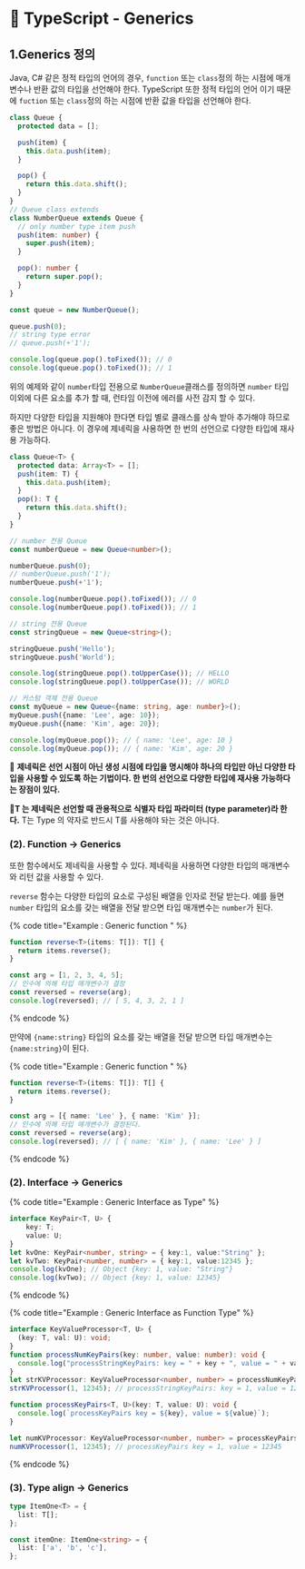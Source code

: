 # 📄 TypeScript - Generics

## 1.Generics 정의

Java, C\# 같은 정적 타입의 언어의 경우, `function` 또는 `class`정의 하는 시점에 매개변수나 반환 값의 타입을 선언해야 한다. TypeScript 또한 정적 타입의 언어 이기 때문에 `fuction` 또는 `class`정의 하는 시점에 반환 값을 타입을 선언해야 한다.

```typescript
class Queue { 
  protected data = [];

  push(item) {
    this.data.push(item);
  }

  pop() {
    return this.data.shift();
  }
}
// Queue class extends 
class NumberQueue extends Queue {
  // only number type item push
  push(item: number) {
    super.push(item);
  }

  pop(): number {
    return super.pop();
  }
}

const queue = new NumberQueue();

queue.push(0);
// string type error
// queue.push(+'1'); 

console.log(queue.pop().toFixed()); // 0
console.log(queue.pop().toFixed()); // 1
```

위의 예제와 같이 `number`타입 전용으로 `NumberQueue`클래스를 정의하면 `number` 타입  이외에 다른 요소를 추가 할 때, 런타임 이전에 에러를 사전 감지 할 수 있다. 

하지만 다양한 타입을 지원해야 한다면 타입 별로 클래스를 상속 받아 추가해야 하므로 좋은 방법은 아니다. 이 경우에 제네릭을 사용하면 한 번의 선언으로 다양한 타입에 재사용 가능하다.

```typescript
class Queue<T> {
  protected data: Array<T> = [];
  push(item: T) {
    this.data.push(item);
  }
  pop(): T {
    return this.data.shift();
  }
}

// number 전용 Queue
const numberQueue = new Queue<number>();

numberQueue.push(0);
// numberQueue.push('1'); 
numberQueue.push(+'1');   

console.log(numberQueue.pop().toFixed()); // 0
console.log(numberQueue.pop().toFixed()); // 1

// string 전용 Queue
const stringQueue = new Queue<string>();

stringQueue.push('Hello');
stringQueue.push('World');

console.log(stringQueue.pop().toUpperCase()); // HELLO
console.log(stringQueue.pop().toUpperCase()); // WORLD

// 커스텀 객체 전용 Queue
const myQueue = new Queue<{name: string, age: number}>();
myQueue.push({name: 'Lee', age: 10});
myQueue.push({name: 'Kim', age: 20});

console.log(myQueue.pop()); // { name: 'Lee', age: 10 }
console.log(myQueue.pop()); // { name: 'Kim', age: 20 }
```

🤚 **제네릭은 선언 시점이 아닌 생성 시점에 타입을 명시해야 하나의 타입만 아닌 다양한 타입을 사용할 수 있도록 하는 기법이다. 한 번의 선언으로 다양한 타입에 재사용 가능하다는 장점이 있다.**

🤚**T 는 제네릭은 선언할 때  관용적으로 식별자 타입 파라미터 \(type  parameter\)라 한다.** T는 Type 의 약자로 반드시 T를 사용해야 돠는 것은 아니다.



### \(2\). **Function →** Generics

또한 함수에서도 제네릭을 사용할 수 있다. 제네릭을 사용하면 다양한 타입의 매개변수와 리턴 값을 사용할 수 있다.

`reverse` 함수는 다양한 타입의 요소로 구성된 배열을 인자로 전달 받는다.  예를 들면 `number` 타입의 요소를 갖는 배열을 전달 받으면 타입 매개변수는 `number`가 된다.

{% code title="Example : Generic function " %}
```typescript
function reverse<T>(items: T[]): T[] {
  return items.reverse();
}

const arg = [1, 2, 3, 4, 5];
// 인수에 의해 타입 매개변수가 결정
const reversed = reverse(arg);
console.log(reversed); // [ 5, 4, 3, 2, 1 ]
```
{% endcode %}

만약에 `{name:string}` 타입의 요소를 갖는 배열을 전달 받으면 타입 매개변수는 `{name:string}`이 된다.

{% code title="Example : Generic function " %}
```typescript
function reverse<T>(items: T[]): T[] {
  return items.reverse();
}

const arg = [{ name: 'Lee' }, { name: 'Kim' }];
// 인수에 의해 타입 매개변수가 결정된다.
const reversed = reverse(arg);
console.log(reversed); // [ { name: 'Kim' }, { name: 'Lee' } ]
```
{% endcode %}

### \(2\). Interface → Generics

{% code title="Example : Generic Interface as Type" %}
```typescript
interface KeyPair<T, U> {
    key: T;
    value: U;
}
let kvOne: KeyPair<number, string> = { key:1, value:"String" };
let kvTwo: KeyPair<number, number> = { key:1, value:12345 };
console.log(kvOne); // Object {key: 1, value: "String"}
console.log(kvTwo); // Object {key: 1, value: 12345}

```
{% endcode %}

{% code title="Example : Generic Interface as Function Type" %}
```typescript
interface KeyValueProcessor<T, U> {
  (key: T, val: U): void;
}
function processNumKeyPairs(key: number, value: number): void {
  console.log("processStringKeyPairs: key = " + key + ", value = " + value);
}
let strKVProcessor: KeyValueProcessor<number, number> = processNumKeyPairs;
strKVProcessor(1, 12345); // processStringKeyPairs: key = 1, value = 12345

function processKeyPairs<T, U>(key: T, value: U): void {
  console.log(`processKeyPairs key = ${key}, value = ${value}`);
}

let numKVProcessor: KeyValueProcessor<number, number> = processKeyPairs;
numKVProcessor(1, 12345); // processKeyPairs key = 1, value = 12345
```
{% endcode %}

### \(3\). Type align → Generics

```typescript
type ItemOne<T> = {
  list: T[];
};

const itemOne: ItemOne<string> = {
  list: ['a', 'b', 'c'],
};
```



